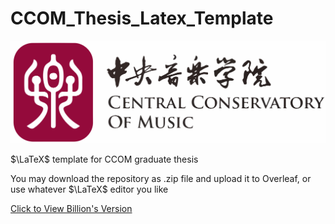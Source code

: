 # CCOM_Thesis_Latex_Template

![](./figures/ccom/ccom_logo.svg)

$\LaTeX$ template for CCOM graduate thesis

You may download the repository as .zip file and upload it to Overleaf, or use whatever $\LaTeX$ editor you like

[Click to View Billion's Version](https://github.com/faz0Bear/CCOM_Thesis_Latex_Template/blob/billion's-version/CCOM%20Graduation%20Template.pdf)
